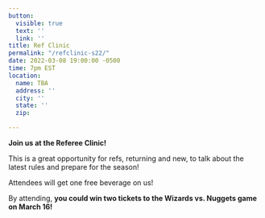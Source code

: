 ```yaml
---
button:
  visible: true
  text: ''
  link: ''
title: Ref Clinic
permalink: "/refclinic-s22/"
date: 2022-03-08 19:00:00 -0500
time: 7pm EST
location:
  name: TBA
  address: ''
  city: ''
  state: ''
  zip: 

---
```

**Join us at the Referee Clinic!**

This is a great opportunity for refs, returning and new, to talk about the latest rules and prepare for the season! 

Attendees will get one free beverage on us!

By attending, **you could win two tickets to the Wizards vs. Nuggets game  
on March 16!**